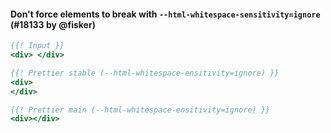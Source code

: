 #### Don't force elements to break with `--html-whitespace-sensitivity=ignore` (#18133 by @fisker)

<!-- prettier-ignore -->
```hbs
{{! Input }}
<div> </div>

{{! Prettier stable (--html-whitespace-ensitivity=ignore) }}
<div>
</div>

{{! Prettier main (--html-whitespace-ensitivity=ignore) }}
<div></div>
```
